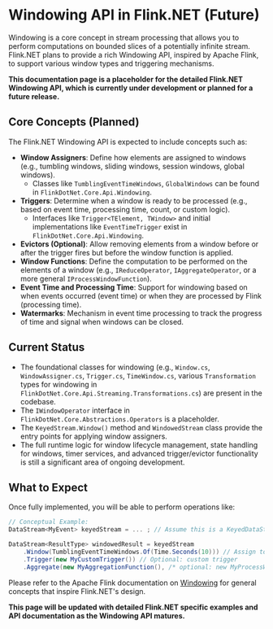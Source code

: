 # Windowing API in Flink.NET (Future)

Windowing is a core concept in stream processing that allows you to perform computations on bounded slices of a potentially infinite stream. Flink.NET plans to provide a rich Windowing API, inspired by Apache Flink, to support various window types and triggering mechanisms.

**This documentation page is a placeholder for the detailed Flink.NET Windowing API, which is currently under development or planned for a future release.**

## Core Concepts (Planned)

The Flink.NET Windowing API is expected to include concepts such as:

*   **Window Assigners**: Define how elements are assigned to windows (e.g., tumbling windows, sliding windows, session windows, global windows).
    *   Classes like `TumblingEventTimeWindows`, `GlobalWindows` can be found in `FlinkDotNet.Core.Api.Windowing`.
*   **Triggers**: Determine when a window is ready to be processed (e.g., based on event time, processing time, count, or custom logic).
    *   Interfaces like `Trigger<TElement, TWindow>` and initial implementations like `EventTimeTrigger` exist in `FlinkDotNet.Core.Api.Windowing`.
*   **Evictors (Optional)**: Allow removing elements from a window before or after the trigger fires but before the window function is applied.
*   **Window Functions**: Define the computation to be performed on the elements of a window (e.g., `IReduceOperator`, `IAggregateOperator`, or a more general `IProcessWindowFunction`).
*   **Event Time and Processing Time**: Support for windowing based on when events occurred (event time) or when they are processed by Flink (processing time).
*   **Watermarks**: Mechanism in event time processing to track the progress of time and signal when windows can be closed.

## Current Status

*   The foundational classes for windowing (e.g., `Window.cs`, `WindowAssigner.cs`, `Trigger.cs`, `TimeWindow.cs`, various `Transformation` types for windowing in `FlinkDotNet.Core.Api.Streaming.Transformations.cs`) are present in the codebase.
*   The `IWindowOperator` interface in `FlinkDotNet.Core.Abstractions.Operators` is a placeholder.
*   The `KeyedStream.Window()` method and `WindowedStream` class provide the entry points for applying window assigners.
*   The full runtime logic for window lifecycle management, state handling for windows, timer services, and advanced trigger/evictor functionality is still a significant area of ongoing development.

## What to Expect

Once fully implemented, you will be able to perform operations like:

```csharp
// Conceptual Example:
DataStream<MyEvent> keyedStream = ... ; // Assume this is a KeyedDataStream

DataStream<ResultType> windowedResult = keyedStream
    .Window(TumblingEventTimeWindows.Of(Time.Seconds(10))) // Assign to 10-second tumbling windows
    .Trigger(new MyCustomTrigger()) // Optional: custom trigger
    .Aggregate(new MyAggregationFunction(), /* optional: new MyProcessWindowFunction() */); // Apply a window function
```

Please refer to the Apache Flink documentation on [Windowing](https://nightlies.apache.org/flink/flink-docs-stable/docs/dev/datastream/operators/windows/) for general concepts that inspire Flink.NET's design.

**This page will be updated with detailed Flink.NET specific examples and API documentation as the Windowing API matures.**
